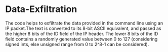 # Data-Exfiltration
The code helps to exfiltrate the data provided in the command line using an IP packet.The text is converted to its 8-bit ASCII equivalent, and passed as the higher 8 bits of the  ID field of the IP header. The lower 8 bits of the ID field contains a randomly generated value between 0 to 127 (considering signed ints, else unsigned range from 0 to 2^8-1 can be considered).
